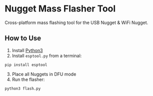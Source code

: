 # Nugget Mass Flasher Tool
Cross-platform mass flashing tool for the USB Nugget & WiFi Nugget.  

## How to Use
1. Install [Python3](https://www.python.org/downloads/)
2. Install `esptool.py` from a terminal:
  ```
  pip install esptool
  ```
3. Place all Nuggets in DFU mode
4. Run the flasher:
  ```
  python3 flash.py
  ```
